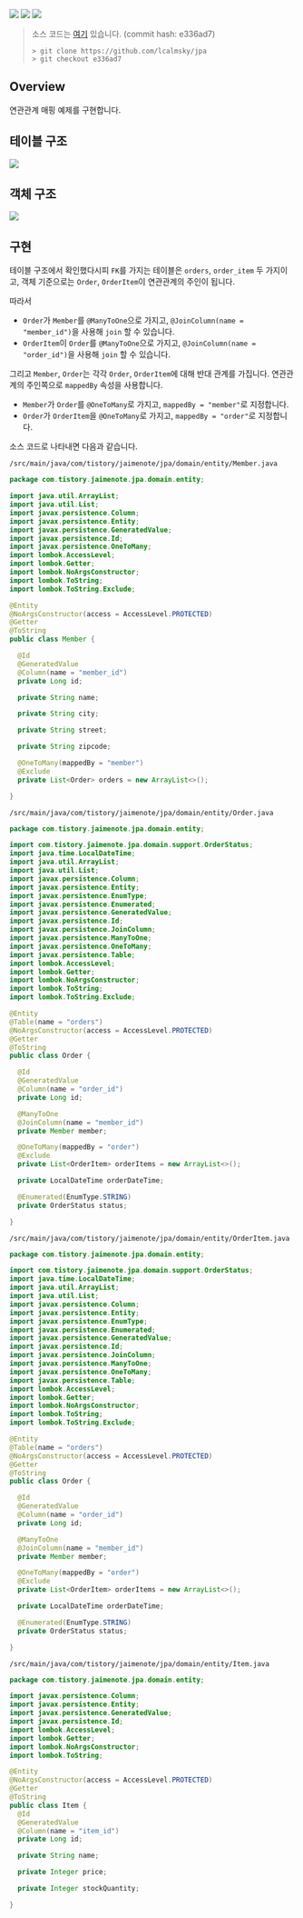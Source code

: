 ![](https://img.shields.io/badge/spring--boot-2.7.1-red) ![](https://img.shields.io/badge/gradle-7.4.1-brightgreen) ![](https://img.shields.io/badge/java-11-blue)
 
> 소스 코드는 [여기](https://github.com/lcalmsky/jpa) 있습니다. (commit hash: e336ad7)
> ```shell
> > git clone https://github.com/lcalmsky/jpa
> > git checkout e336ad7
> ```

## Overview

연관관계 매핑 예제를 구현합니다.

## 테이블 구조

![](http://www.plantuml.com/plantuml/proxy?src=https://raw.githubusercontent.com/lcalmsky/jpa/master/diagrams/05-table-relation.puml)

## 객체 구조

![](http://www.plantuml.com/plantuml/proxy?src=https://raw.githubusercontent.com/lcalmsky/jpa/master/diagrams/05-object-relation.puml)

## 구현

테이블 구조에서 확인했다시피 `FK`를 가지는 테이블은 `orders`, `order_item` 두 가지이고, 객체 기준으로는 `Order`, `OrderItem`이 연관관계의 주인이 됩니다.

따라서

* `Order`가 `Member`를 `@ManyToOne`으로 가지고, `@JoinColumn(name = "member_id")`을 사용해 `join` 할 수 있습니다.
* `OrderItem`이 `Order`를 `@ManyToOne`으로 가지고, `@JoinColumn(name = "order_id")`을 사용해 `join` 할 수 있습니다.

그리고 `Member`, `Order`는 각각 `Order`, `OrderItem`에 대해 반대 관계를 가집니다. 연관관계의 주인쪽으로 `mappedBy` 속성을 사용합니다.

* `Member`가 `Order`를 `@OneToMany`로 가지고, `mappedBy = "member"`로 지정합니다.
* `Order`가 `OrderItem`을 `@OneToMany`로 가지고, `mappedBy = "order"`로 지정합니다.

소스 코드로 나타내면 다음과 같습니다.

`/src/main/java/com/tistory/jaimenote/jpa/domain/entity/Member.java`

```java
package com.tistory.jaimenote.jpa.domain.entity;

import java.util.ArrayList;
import java.util.List;
import javax.persistence.Column;
import javax.persistence.Entity;
import javax.persistence.GeneratedValue;
import javax.persistence.Id;
import javax.persistence.OneToMany;
import lombok.AccessLevel;
import lombok.Getter;
import lombok.NoArgsConstructor;
import lombok.ToString;
import lombok.ToString.Exclude;

@Entity
@NoArgsConstructor(access = AccessLevel.PROTECTED)
@Getter
@ToString
public class Member {

  @Id
  @GeneratedValue
  @Column(name = "member_id")
  private Long id;

  private String name;

  private String city;

  private String street;

  private String zipcode;

  @OneToMany(mappedBy = "member")
  @Exclude
  private List<Order> orders = new ArrayList<>();

}
```

`/src/main/java/com/tistory/jaimenote/jpa/domain/entity/Order.java`

```java
package com.tistory.jaimenote.jpa.domain.entity;

import com.tistory.jaimenote.jpa.domain.support.OrderStatus;
import java.time.LocalDateTime;
import java.util.ArrayList;
import java.util.List;
import javax.persistence.Column;
import javax.persistence.Entity;
import javax.persistence.EnumType;
import javax.persistence.Enumerated;
import javax.persistence.GeneratedValue;
import javax.persistence.Id;
import javax.persistence.JoinColumn;
import javax.persistence.ManyToOne;
import javax.persistence.OneToMany;
import javax.persistence.Table;
import lombok.AccessLevel;
import lombok.Getter;
import lombok.NoArgsConstructor;
import lombok.ToString;
import lombok.ToString.Exclude;

@Entity
@Table(name = "orders")
@NoArgsConstructor(access = AccessLevel.PROTECTED)
@Getter
@ToString
public class Order {

  @Id
  @GeneratedValue
  @Column(name = "order_id")
  private Long id;

  @ManyToOne
  @JoinColumn(name = "member_id")
  private Member member;

  @OneToMany(mappedBy = "order")
  @Exclude
  private List<OrderItem> orderItems = new ArrayList<>();

  private LocalDateTime orderDateTime;

  @Enumerated(EnumType.STRING)
  private OrderStatus status;

}
```

`/src/main/java/com/tistory/jaimenote/jpa/domain/entity/OrderItem.java`

```java
package com.tistory.jaimenote.jpa.domain.entity;

import com.tistory.jaimenote.jpa.domain.support.OrderStatus;
import java.time.LocalDateTime;
import java.util.ArrayList;
import java.util.List;
import javax.persistence.Column;
import javax.persistence.Entity;
import javax.persistence.EnumType;
import javax.persistence.Enumerated;
import javax.persistence.GeneratedValue;
import javax.persistence.Id;
import javax.persistence.JoinColumn;
import javax.persistence.ManyToOne;
import javax.persistence.OneToMany;
import javax.persistence.Table;
import lombok.AccessLevel;
import lombok.Getter;
import lombok.NoArgsConstructor;
import lombok.ToString;
import lombok.ToString.Exclude;

@Entity
@Table(name = "orders")
@NoArgsConstructor(access = AccessLevel.PROTECTED)
@Getter
@ToString
public class Order {

  @Id
  @GeneratedValue
  @Column(name = "order_id")
  private Long id;

  @ManyToOne
  @JoinColumn(name = "member_id")
  private Member member;

  @OneToMany(mappedBy = "order")
  @Exclude
  private List<OrderItem> orderItems = new ArrayList<>();

  private LocalDateTime orderDateTime;

  @Enumerated(EnumType.STRING)
  private OrderStatus status;

}
```

`/src/main/java/com/tistory/jaimenote/jpa/domain/entity/Item.java`

```java
package com.tistory.jaimenote.jpa.domain.entity;

import javax.persistence.Column;
import javax.persistence.Entity;
import javax.persistence.GeneratedValue;
import javax.persistence.Id;
import lombok.AccessLevel;
import lombok.Getter;
import lombok.NoArgsConstructor;
import lombok.ToString;

@Entity
@NoArgsConstructor(access = AccessLevel.PROTECTED)
@Getter
@ToString
public class Item {
  @Id
  @GeneratedValue
  @Column(name = "item_id")
  private Long id;

  private String name;

  private Integer price;

  private Integer stockQuantity;

}
```